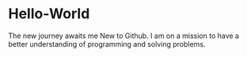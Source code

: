 # Hello-World
The new journey awaits me
New to Github. I am on a mission to have a better understanding of programming and solving problems. 
